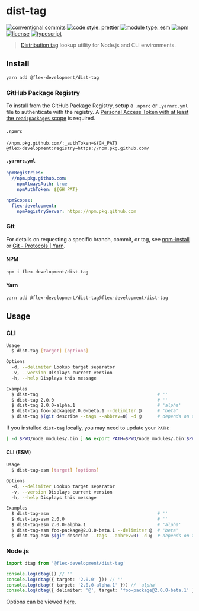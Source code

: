 # dist-tag

[![conventional commits](https://img.shields.io/badge/conventional%20commits-1.0.0-yellow.svg)](https://conventionalcommits.org)
[![code style: prettier](https://img.shields.io/badge/code_style-prettier-ff69b4.svg)](https://github.com/prettier/prettier)
[![module type: esm](https://img.shields.io/badge/module%20type-esm-brightgreen)](https://github.com/voxpelli/badges-cjs-esm)
[![npm](https://img.shields.io/npm/v/@flex-development/dist-tag.svg)](https://npmjs.com/package/@flex-development/dist-tag)
[![license](https://img.shields.io/github/license/flex-development/dist-tag.svg)](LICENSE.md)
[![typescript](https://badgen.net/badge/-/typescript?color=2a72bc&icon=typescript&label)](https://typescriptlang.org)

> [Distribution tag][1] lookup utility for Node.js and CLI environments.

## Install

```sh
yarn add @flex-development/dist-tag
```

### GitHub Package Registry

To install from the GitHub Package Registry, setup a `.npmrc` or `.yarnrc.yml`
file to authenticate with the registry. A [Personal Access Token with at least
the `read:packages` scope][2] is required.

#### `.npmrc`

```utf-8
//npm.pkg.github.com/:_authToken=${GH_PAT}
@flex-development:registry=https://npm.pkg.github.com/
```

#### `.yarnrc.yml`

```yaml
npmRegistries:
  //npm.pkg.github.com:
    npmAlwaysAuth: true
    npmAuthToken: ${GH_PAT}

npmScopes:
  flex-development:
    npmRegistryServer: https://npm.pkg.github.com
```

### Git

For details on requesting a specific branch, commit, or tag, see
[npm-install][3] or [Git - Protocols | Yarn][4].

#### NPM

```sh
npm i flex-development/dist-tag
```

#### Yarn

```sh
yarn add @flex-development/dist-tag@flex-development/dist-tag
```

## Usage

### CLI

```sh
Usage
  $ dist-tag [target] [options]

Options
  -d, --delimiter Lookup target separator
  -v, --version Displays current version
  -h, --help Displays this message

Examples
  $ dist-tag                                             # ''
  $ dist-tag 2.0.0                                       # ''
  $ dist-tag 2.0.0-alpha.1                               # 'alpha'
  $ dist-tag foo-package@2.0.0-beta.1 --delimiter @      # 'beta'
  $ dist-tag $(git describe --tags --abbrev=0) -d @      # depends on the tag 😉
```

If you installed `dist-tag` locally, you may need to update your `PATH`:

```sh
[ -d $PWD/node_modules/.bin ] && export PATH=$PWD/node_modules/.bin:$PATH
```

#### CLI (ESM)

```sh
Usage
  $ dist-tag-esm [target] [options]

Options
  -d, --delimiter Lookup target separator
  -v, --version Displays current version
  -h, --help Displays this message

Examples
  $ dist-tag-esm                                         # ''
  $ dist-tag-esm 2.0.0                                   # ''
  $ dist-tag-esm 2.0.0-alpha.1                           # 'alpha'
  $ dist-tag-esm foo-package@2.0.0-beta.1 --delimiter @  # 'beta'
  $ dist-tag-esm $(git describe --tags --abbrev=0) -d @  # depends on the tag 😉
```

### Node.js

```typescript
import dtag from '@flex-development/dist-tag'

console.log(dtag()) // ''
console.log(dtag({ target: '2.0.0' })) // ''
console.log(dtag({ target: '2.0.0-alpha.1' })) // 'alpha'
console.log(dtag({ delimiter: '@', target: 'foo-package@2.0.0-beta.1' })) // 'beta'
```

Options can be viewed [here](src/options.ts).

[1]: https://docs.npmjs.com/cli/v8/commands/npm-dist-tag
[2]:
  https://docs.github.com/en/packages/learn-github-packages/about-permissions-for-github-packages#about-scopes-and-permissions-for-package-registries
[3]: https://docs.npmjs.com/cli/v8/commands/npm-install#description
[4]: https://yarnpkg.com/features/protocols#git
